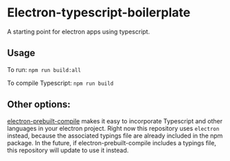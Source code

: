 # Electron-typescript-boilerplate
A starting point for electron apps using typescript.

## Usage
To run:
``npm run build:all``

To compile Typescript:
``npm run build``

## Other options:
[electron-prebuilt-compile](https://github.com/electron-userland/electron-prebuilt-compile)
makes it easy to incorporate Typescript and other languages in your electron
project. Right now this repository uses `electron` instead, because the
associated typings file are already included in the npm package. In the future,
if electron-prebuilt-compile includes a typings file, this repository will
update to use it instead.
